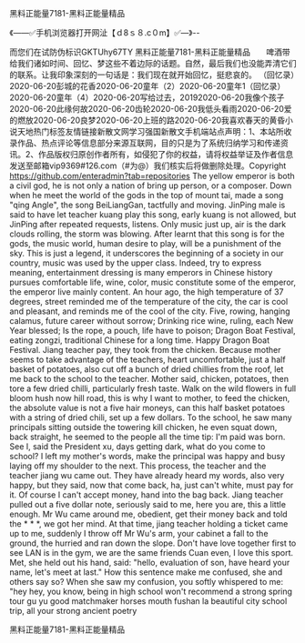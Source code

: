 黑料正能量7181-黑料正能量精品

《——✅手机浏览器打开网沚【ｄ8ｓ８.c０m】✅—》--

而您们在试防伪标识GKTUhy67TY
黑料正能量7181-黑料正能量精品　　啤酒带给我们诸如时间、回忆、梦这些不着边际的话题。自然，最后我们也没能弄清它们的联系。让我印象深刻的一句话是：我们现在就开始回忆，挺悲哀的。
（回忆录）2020-06-20彭城的花香2020-06-20童年（2）2020-06-20童年1（回忆录）2020-06-20童年（4）2020-06-20写给过去，20192020-06-20我像个孩子2020-06-20此缘何故2020-06-20齿轮2020-06-20我低头看雨2020-06-20爱的燃放2020-06-20良梦2020-06-20上班的路2020-06-20我喜欢春天的黄昏小说天地热门标签友情链接新散文网学习强国新散文手机端站点声明：1、本站所收录作品、热点评论等信息部分来源互联网，目的只是为了系统归纳学习和传递资讯。2、作品版权归原创作者所有，如侵犯了你的权益，请将权益举证及作者信息发送至邮箱vip9369#126.com（#为@）我们核实后将做删除处理。Copyright
https://github.com/enteradmin?tab=repositories
The yellow emperor is both a civil god, he is not only a nation of bring up person, or a composer.
Down when he meet the world of the gods in the top of mount tai, made a song "qing Angle", the song BeiLiangGan, tactfully and moving.
JinPing male is said to have let teacher kuang play this song, early kuang is not allowed, but JinPing after repeated requests, listens.
Only music just up, air is the dark clouds rolling, the storm was blowing.
After learnt that this song is for the gods, the music world, human desire to play, will be a punishment of the sky.
This is just a legend, it underscores the beginning of a society in our country, music was used by the upper class.
Indeed, try to express meaning, entertainment dressing is many emperors in Chinese history pursues comfortable life, wine, color, music constitute some of the emperor, the emperor live mainly content.
An hour ago, the high temperature of 37 degrees, street reminded me of the temperature of the city, the car is cool and pleasant, and reminds me of the cool of the city.
Five, rowing, hanging calamus, future career without sorrow;
Drinking rice wine, ruling, each New Year blessed;
Is the rope, a pouch, life have to poison;
Dragon Boat Festival, eating zongzi, traditional Chinese for a long time.
Happy Dragon Boat Festival.
Jiang teacher pay, they took from the chicken.
Because mother seems to take advantage of the teachers, heart uncomfortable, just a half basket of potatoes, also cut off a bunch of dried chillies from the roof, let me back to the school to the teacher.
Mother said, chicken, potatoes, then tore a few dried chilli, particularly fresh taste.
Walk on the wild flowers in full bloom hush now hill road, this is why I want to mother, to feed the chicken, the absolute value is not a five hair moneys, can this half basket potatoes with a string of dried chili, set up a few dollars.
To the school, he saw many principals sitting outside the towering kill chicken, he even squat down, back straight, he seemed to the people all the time tip: I'm paid was born.
See I, said the President xu, days getting dark, what do you come to school?
I left my mother's words, make the principal was happy and busy laying off my shoulder to the next.
This process, the teacher and the teacher jiang wu came out.
They have already heard my words, also very happy, but they said, now that come back, ha, just can't white, must pay for it.
Of course I can't accept money, hand into the bag back.
Jiang teacher pulled out a five dollar note, seriously said to me, here you are, this a little enough.
Mr Wu came around me, obedient, get their money back and told the * * *, we got her mind.
At that time, jiang teacher holding a ticket came up to me, suddenly I throw off Mr Wu's arm, your cabinet a fall to the ground, the hurried and ran down the slope.
Don't have love together first to see LAN is in the gym, we are the same friends Cuan even, I love this sport.
Met, she held out his hand, said: "hello, evaluation of son, have heard your name, let's meet at last."
How this sentence make me confused, she and others say so?
When she saw my confusion, you softly whispered to me: "hey hey, you know, being in high school won't recommend a strong spring tour gu yu good matchmaker horses mouth fushan la beautiful city school trip, all your strong ancient poetry




黑料正能量7181-黑料正能量精品
